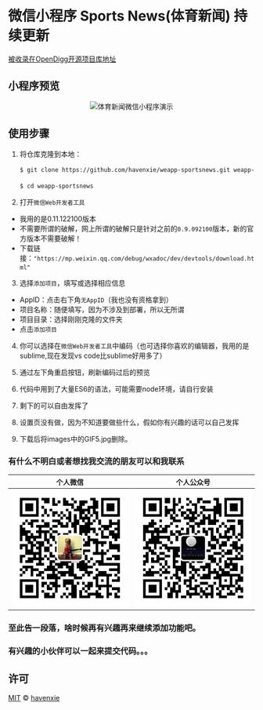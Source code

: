 # 微信小程序 Sports News(体育新闻) 持续更新

[被收录在OpenDigg开源项目库地址](http://www.opendigg.com/p/weapp-sportsnews)

## 小程序预览

<p align="center">
  <img src="./images/GIF5.gif" alt="体育新闻微信小程序演示" >
</p>

## 使用步骤

1. 将仓库克隆到本地：

    ```bash
    $ git clone https://github.com/havenxie/weapp-sportsnews.git weapp-sportsnews --depth 1

    $ cd weapp-sportsnews
    ```

2. 打开`微信Web开发者工具`

  - 我用的是0.11.122100版本
  - 不需要所谓的破解，网上所谓的破解只是针对之前的`0.9.092100`版本，新的官方版本不需要破解！
  - 下载链接：`"https://mp.weixin.qq.com/debug/wxadoc/dev/devtools/download.html"`

3. 选择`添加项目`，填写或选择相应信息

  - AppID：点击右下角`无AppID`（我也没有资格拿到）
  - 项目名称：随便填写，因为不涉及到部署，所以无所谓
  - 项目目录：选择刚刚克隆的文件夹
  - 点击`添加项目`

4. 你可以选择在`微信Web开发者工具`中编码（也可选择你喜欢的编辑器，我用的是sublime,现在发现vs code比sublime好用多了）

6. 通过左下角重启按钮，刷新编码过后的预览

7. 代码中用到了大量ES6的语法，可能需要node环境，请自行安装

8. 剩下的可以自由发挥了

9. 设置页没有做，因为不知道要做些什么，假如你有兴趣的话可以自己发挥

10. 下载后将images中的GIF5.jpg删除。


### 有什么不明白或者想找我交流的朋友可以和我联系

| 个人微信 | 个人公众号 |
|:----:|:----:|
| ![我的微信](images/wechat.jpg) |  ![我的微信](images/dingyue.jpg) |

### 至此告一段落，啥时候再有兴趣再来继续添加功能吧。

### 有兴趣的小伙伴可以一起来提交代码。。。

## 许可

[MIT](./LICENSE) &copy; [havenxie](http://github.com/havenxie)